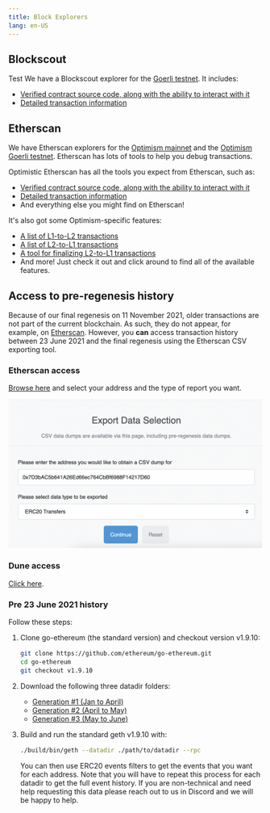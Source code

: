 ```yaml
---
title: Block Explorers
lang: en-US
---
```


## Blockscout

Test We have a Blockscout explorer for the [Goerli testnet](https://blockscout.com/optimism/goerli/). It includes:

- [Verified contract source code, along with the ability to interact with it](https://blockscout.com/optimism/goerli/address/0x106941459A8768f5A92b770e280555FAF817576f/contracts#address-tabs)
- [Detailed transaction information](https://blockscout.com/optimism/goerli/tx/0xeb98c8279983cfee472c6067d2405acc130dca37e7536d6c83930e29aaa40e3e)



## Etherscan

We have Etherscan explorers for the [Optimism mainnet](https://explorer.optimism.io) and the  [Optimism  Goerli testnet](https://goerli-explorer.optimism.io).
Etherscan has lots of tools to help you debug transactions.

Optimistic Etherscan has all the tools you expect from Etherscan, such as:
- [Verified contract source code, along with the ability to interact with it](https://explorer.optimism.io/address/0x420000000000000000000000000000000000000F#code)
- [Detailed transaction information](https://explorer.optimism.io/tx/0x292423266d6da24126dc4e0e81890c22a67295cc8b1a987e71ad84748511452f)
- And everything else you might find on Etherscan!

It's also got some Optimism-specific features:
- [A list of L1-to-L2 transactions](https://explorer.optimism.io/txsEnqueued)
- [A list of L2-to-L1 transactions](https://explorer.optimism.io/txsExit)
- [A tool for finalizing L2-to-L1 transactions](https://explorer.optimism.io/messagerelayer)
- And more! Just check it out and click around to find all of the available features.

## Access to pre-regenesis history

Because of our final regenesis on 11 November 2021, older transactions are not part of the current blockchain. 
As such, they do not appear, for example, on [Etherscan](https://explorer.optimism.io/).
However, you **can** access transaction history between 23 June 2021 and the final regenesis using the Etherscan CSV exporting tool.

### Etherscan access

[Browse here](https://explorer.optimism.io/exportDataMain) and select your address and the type of report you want.

![export data](../../assets/docs/useful-tools/explorers/export.png)


### Dune access

[Click here](https://dune.com/optimismfnd/OVM1.0-User-Address-Transactions).

<!--
If none of the Etherscan CSV files contains the information you need, you can use a query on [Dune Analytics](https://dune.xyz), similar to [this query](https://dune.xyz/queries/354886?addr=%5Cx25E1c58040f27ECF20BBd4ca83a09290326896B3).
You have to log on with a Dune account, but their free tier is sufficient.

```sql
SELECT * FROM optimism.transactions
WHERE "from"='{{addr}}' or "to"='{{addr}}'
LIMIT 100
```

Notes:
- Make sure to select the data source **Optimism (OVM 1.0)**
- This is how you specify parameters in Dune, `{{` followed by the parameter name and then `}}`. 
- Addresses are specified as `\x<hex address>` rather than `0x<hex address>`.  
- The limit is not required, but here to save resources
-->


### Pre 23 June 2021 history

Follow these steps:

1. Clone go-ethereum (the standard version) and checkout version v1.9.10:

   ```sh
   git clone https://github.com/ethereum/go-ethereum.git
   cd go-ethereum
   git checkout v1.9.10
   ```

1. Download the following three datadir folders:
   - [Generation #1 (Jan to April)](https://storage.googleapis.com/sequencer-datadirs/datadir-gen1.zip) 
   - [Generation #2 (April to May)](https://storage.googleapis.com/sequencer-datadirs/datadir-gen2.zip)
   - [Generation #3 (May to June)](https://storage.googleapis.com/sequencer-datadirs/datadir-gen3.zip)

1. Build and run the standard geth v1.9.10 with:

   ```sh
   ./build/bin/geth --datadir ./path/to/datadir --rpc
   ```

   You can then use ERC20 events filters to get the events that you want for each address. Note that you will have to repeat this process for each datadir to get the full event history.
   If you are non-technical and need help requesting this data please reach out to us in Discord and we will be happy to help.



